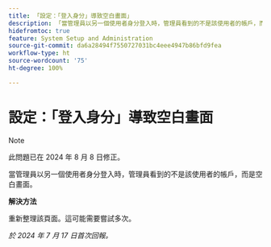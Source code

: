 ```yaml
---
title: 「設定：「登入身分」導致空白畫面」
description: 「當管理員以另一個使用者身分登入時，管理員看到的不是該使用者的帳戶，而是空白畫面。」
hidefromtoc: true
feature: System Setup and Administration
source-git-commit: da6a28494f7550727031bc4eee4947b86bfd9fea
workflow-type: ht
source-wordcount: '75'
ht-degree: 100%

---
```



# 設定：「登入身分」導致空白畫面

>[!NOTE]
>
>此問題已在 2024 年 8 月 8 日修正。

當管理員以另一個使用者身分登入時，管理員看到的不是該使用者的帳戶，而是空白畫面。

**解決方法**

重新整理該頁面。這可能需要嘗試多次。

_於 2024 年 7 月 17 日首次回報。_
